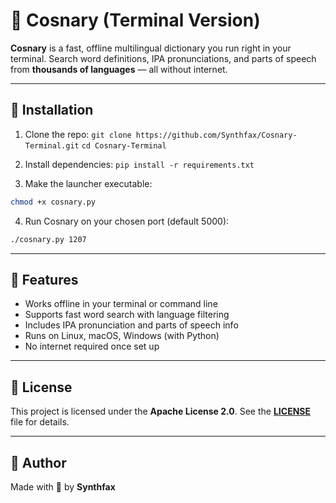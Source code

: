 # 🌌 Cosnary (Terminal Version)

**Cosnary** is a fast, offline multilingual dictionary you run right in your terminal. Search word definitions, IPA pronunciations, and parts of speech from **thousands of languages** — all without internet.

---

## 💾 Installation

1. Clone the repo:
   `git clone https://github.com/Synthfax/Cosnary-Terminal.git`
   `cd Cosnary-Terminal`

2. Install dependencies:
   `pip install -r requirements.txt`

3. Make the launcher executable:

```bash
chmod +x cosnary.py
```

4. Run Cosnary on your chosen port (default 5000):

```bash
./cosnary.py 1207
```

---

## 🔧 Features

* Works offline in your terminal or command line
* Supports fast word search with language filtering
* Includes IPA pronunciation and parts of speech info
* Runs on Linux, macOS, Windows (with Python)
* No internet required once set up

---

## 📜 License

This project is licensed under the **Apache License 2.0**.
See the [**LICENSE**](./LICENSE) file for details.

---

## 👤 Author

Made with 💙 by **Synthfax**